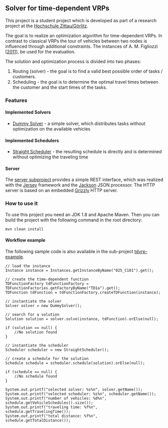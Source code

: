 ## Solver for time-dependent VRPs ##

This project is a student project which is developed as part of a research project at the [Hochschule Zittau/Görlitz](http://www.hszg.de/).

The goal is to realize an optimization algorithm for time-dependent VRPs. In contrast to classical VRPs the tour of vehicles between two nodes is influenced through additional constraints. The instances of A. M. Figliozzi [[2011](http://www.sciencedirect.com/science/article/pii/S1366554511001426)], be used for the evaluation.

The solution and optimization process is divided into two phases:

1. Routing (solver) - the goal is to find a valid best possible order of tasks / customers.
2. Scheduling - the goal is to determine the optimal travel times between the customer and the start times of the tasks.


### Features ###


#### Implemented Solvers ####

- [Dummy Solver](tdvrp-solver.dummy/) - a simple solver, which distributes tasks without optimization on the available vehicles

#### Implemented Schedulers ####


- [Straight Scheduler](tdvrp-scheduler.straight/) - the resulting schedule is directly and is determined without optimizing the traveling time

#### Server ####

The [server subproject](/tdvrp-server) provides a simple REST interface, which was realized with the [Jersey](https://jersey.java.net/) framework and the [Jackson](http://jackson.codehaus.org/) JSON processor. The HTTP server is based on an embedded [Grizzly](https://grizzly.java.net/) HTTP server.

### How to use it ###

To use this project you need an JDK 1.8 and Apache Maven. Then you can build the project with the following command in the root directory:

	mvn clean install

#### Workflow example ####

The following sample code is also available in the sub-project [tdvrp-example](tdvrp-example/).

	// load the instance
    Instance instance = Instances.getInstanceByName("025_C101").get();

    // create the time-dependent function
    TDFunctionFactory tdFunctionFactory = TDFunctionFactories.getFactoryByName("TD1a").get();
    TDFunction tdFunction = tdFunctionFactory.createTDFunction(instance);

    // instantiate the solver
    Solver solver = new DummySolver();

    // search for a solution
    Solution solution = solver.solve(instance, tdFunction).orElse(null);

    if (solution == null) {
    	//No solution found
    }

    // instantiate the scheduler
    Scheduler scheduler = new StraightScheduler();

    // create a schedule for the solution 
    Schedule schedule = scheduler.schedule(solution).orElse(null);

    if (schedule == null) {
    	//No schedule found
    }

    System.out.printf("selected solver: %s%n", solver.getName());
    System.out.printf("selected scheduler: %s%n", scheduler.getName());
    System.out.printf("number of vehicles: %d%n", schedule.getVehicleSchedules().size());
    System.out.printf("traveling time: %f%n", schedule.getTravelingTime());
    System.out.printf("total distance: %f%n", schedule.getTotalDistance());
